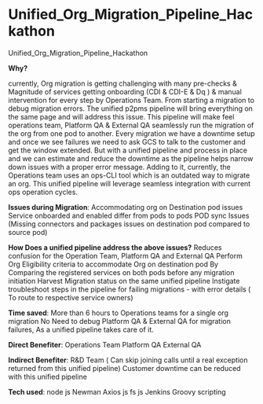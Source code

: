 # Unified_Org_Migration_Pipeline_Hackathon
Unified_Org_Migration_Pipeline_Hackathon

**Why?**

currently, Org migration is getting challenging with many pre-checks & Magnitude of services getting onboarding (CDI & CDI-E & Dq ) & manual intervention for every step by Operations Team. From starting a migration to debug migration errors. The unified p2pms pipeline will bring everything on the same page and will address this issue. This pipeline will make feel operations team, Platform QA & External QA seamlessly run the migration of the org from one pod to another. Every migration we have a downtime setup and once we see failures we need to ask GCS to talk to the customer and get the window extended. But with a unified pipeline and process in place and we can estimate and reduce the downtime as the pipeline helps narrow down issues with a proper error message. Adding to it, currently, the Operations team uses an ops-CLI tool which is an outdated way to migrate an org. This unified pipeline will leverage seamless integration with current ops operation cycles. 

**Issues during Migration**: Accommodating org on Destination pod issues Service onboarded and enabled differ from pods to pods POD sync Issues (Missing connectors and packages issues on destination pod compared to source pod) 

**How Does a unified pipeline address the above issues?** Reduces confusion for the Operation Team, Platform QA and External QA Perform Org Eligibility criteria to accommodate Org on destination pod By Comparing the registered services on both pods before any migration initiation Harvest Migration status on the same unified pipeline Instigate troubleshoot steps in the pipeline for failing migrations - with error details ( To route to respective service owners) 

**Time saved**: More than 6 hours to Operations teams for a single org migration No Need to debug Platform QA & External QA for migration failures, As a unified pipeline takes care of it. 

**Direct Benefiter**: Operations Team Platform QA External QA 

**Indirect Benefiter**: R&D Team ( Can skip joining calls until a real exception returned from this unified pipeline) Customer downtime can be reduced with this unified pipeline

**Tech used**: node js Newman Axios js fs js Jenkins Groovy scripting
